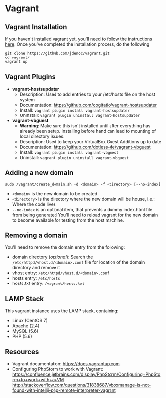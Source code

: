 # Vagrant

## Vagrant Installation
If you haven't installed vagrant yet, you'll need to follow the instructions [here](https://www.vagrantup.com/docs/installation/).
Once you've completed the installation process, do the following
```shell
git clone https://github.com/jdenoc/vagrant.git
cd vagrant/
vagrant up
```

## Vagrant Plugins
- **vagrant-hostsupdater**
  - Description: Used to add entries to your /etc/hosts file on the host system
  - Documentation: https://github.com/cogitatio/vagrant-hostsupdater
  - Install: `vagrant plugin install vagrant-hostsupdater`
  - Uninstall: `vagrant plugin uninstall vagrant-hostsupdater`
- **vagrant-vbguest**
  - **Warning**: Make sure this isn't installed until after everything has already been setup. Installing before hand can lead to mounting of local directory issues.
  - Description: Used to keep your VirtualBox Guest Additions up to date
  - Documentation: https://github.com/dotless-de/vagrant-vbguest
  - Install: `vagrant plugin install vagrant-vbguest`
  - Uninstall: `vagrant plugin uninstall vagrant-vbguest`

## Adding a new domain
```shell
sudo /vagrant/create_domain.sh -d <domain> -f <directory> [--no-index]
```
- `<domain>` is the new domain to be created
- `<directory>` is the directory where the new domain will be house, i.e.: Where the code lives
- `--no-index` is an optional item, that prevents a dummy index.html file from being generated
You'll need to reload vagrant for the new domain to become available for testing from the host machine.

## Removing a domain
You'll need to remove the domain entry from the following:
- domain directory (_optional_): Search the `/etc/httpd/vhost.d/<domain>.conf` file for location of the domain directory and remove it
- vhost entry: `/etc/httpd/vhost.d/<domain>.conf`
- hosts entry: `/etc/hosts`
- hosts.txt entry: `/vagrant/hosts.txt`

## LAMP Stack
This vagrant instance uses the LAMP stack, containing:
- Linux (CentOS 7)
- Apache (2.4)
- MySQL (5.6)
- PHP (5.6)

## Resources  
- Vagrant documentation: https://docs.vagrantup.com
- Configuring PhpStorm to work with Vagrant:
https://confluence.jetbrains.com/display/PhpStorm/Configuring+PhpStorm+to+work+with+a+VM
http://stackoverflow.com/questions/31838687/vboxmanage-is-not-found-with-intellij-php-remote-interpreter-vagrant